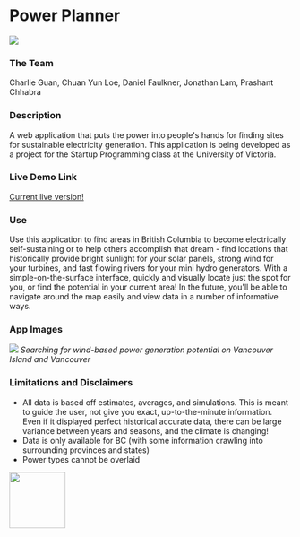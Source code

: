 Power Planner
=============

![](https://dl.dropboxusercontent.com/u/50321307/power_planner_gh.png)

### The Team
Charlie Guan, Chuan Yun Loe, Daniel Faulkner, Jonathan Lam, Prashant Chhabra

### Description
A web application that puts the power into people's hands for finding sites for sustainable electricity generation. This application is being developed as a project for the Startup Programming class at the University of Victoria.

### Live Demo Link
[Current live version!](http://2-4-dot-power-planner.appspot.com)

### Use
Use this application to find areas in British Columbia to become electrically self-sustaining or to help others accomplish that dream - find locations that historically provide bright sunlight for your solar panels, strong wind for your turbines, and fast flowing rivers for your mini hydro generators. With a simple-on-the-surface interface, quickly and visually locate just the spot for you, or find the potential in your current area! In the future, you'll be able to navigate around the map easily and view data in a number of informative ways.

### App Images
![](https://dl.dropboxusercontent.com/u/50321307/heatmap_colour2.png)
*Searching for wind-based power generation potential on Vancouver Island and Vancouver*

### Limitations and Disclaimers
* All data is based off estimates, averages, and simulations. This is meant to guide the user, not give you exact, up-to-the-minute information. Even if it displayed perfect historical accurate data, there can be large variance between years and seasons, and the climate is changing!
* Data is only available for BC (with some information crawling into surrounding provinces and states)
* Power types cannot be overlaid
 
<a href="url"><img src="https://dl.dropboxusercontent.com/u/50321307/PowerPlannerLogo_v2.png" align="middle" height="100" width="100" ></a>
